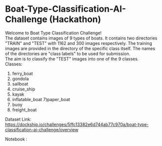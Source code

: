 # Boat-Type-Classification-AI-Challenge (Hackathon)

Welcome to Boat Type Classification Challenge! <br>
The dataset contains images of 9 types of boats. It contains two directories "TRAIN" and "TEST" with 1162 and 300 images respectively. The training images are provided in the directory of the specific class itself. The names of the directories are "class labels" to be used for submission. <br>
The aim is to classify the "TEST" images into one of the 9 classes.  <br>
Classes: <br> 
1) ferry_boat
2) gondola 
3) sailboat 
4) cruise_ship 
5) kayak 
6) inflatable_boat 
7)paper_boat 
8) buoy 
9) freight_boat

Dataset Link:<br>
https://dockship.io/challenges/5ffc13382e6d744ab77c970a/boat-type-classification-ai-challenge/overview

Notebook : 
